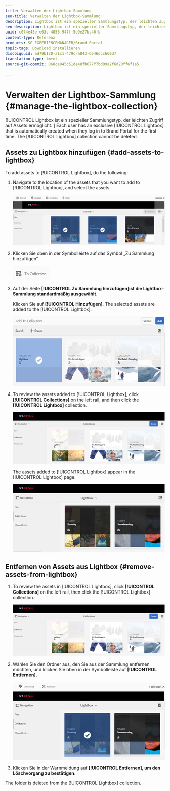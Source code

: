```yaml
---
title: Verwalten der Lightbox-Sammlung
seo-title: Verwalten der Lightbox-Sammlung
description: Lightbox ist ein spezieller Sammlungstyp, der leichten Zugriff auf Assets ermöglicht. Jeder Benutzer verfügt über eine exklusive Lightbox, die automatisch erstellt wird, wenn er sich erstmals bei Brand Portal anmeldet. Die Lightbox-Sammlung kann nicht gelöscht werden.
seo-description: Lightbox ist ein spezieller Sammlungstyp, der leichten Zugriff auf Assets ermöglicht. Jeder Benutzer verfügt über eine exklusive Lightbox, die automatisch erstellt wird, wenn er sich erstmals bei Brand Portal anmeldet. Die Lightbox-Sammlung kann nicht gelöscht werden.
uuid: c074e45e-e63c-4856-947f-5e9e27bc46fb
content-type: Referenz
products: SG_EXPERIENCEMANAGER/Brand_Portal
topic-tags: Download installieren
discoiquuid: ed79b120-a1c1-479c-a843-6546dcc660d7
translation-type: tm+mt
source-git-commit: 068ce845c51de48fb677f7bd09a2f6d20ff6f1a5

---
```



# Verwalten der Lightbox-Sammlung {#manage-the-lightbox-collection}

[!UICONTROL Lightbox ist ein spezieller Sammlungstyp, der leichten Zugriff auf Assets ermöglicht. ] Each user has an exclusive [!UICONTROL Lightbox] that is automatically created when they log in to Brand Portal for the first time. The [!UICONTROL Lightbox] collection cannot be deleted.

## Assets zu Lightbox hinzufügen {#add-assets-to-lightbox}

To add assets to [!UICONTROL Lightbox], do the following:

1. Navigate to the location of the assets that you want to add to [!UICONTROL Lightbox], and select the assets.

   ![](assets/link_sharing_assetselection.png)

2. Klicken Sie oben in der Symbolleiste auf das Symbol „Zu Sammlung hinzufügen“.

   ![](assets/add_to_collection.png)

3. Auf der Seite **[!UICONTROL Zu Sammlung hinzufügen]ist die Lightbox-Sammlung standardmäßig ausgewählt.**

   Klicken Sie auf **[!UICONTROL Hinzufügen]**. The selected assets are added to the [!UICONTROL Lightbox].

   ![](assets/add_to_collectionlightbox.png)

4. To review the assets added to [!UICONTROL Lightbox], click **[!UICONTROL Collections]** on the left rail, and then click the **[!UICONTROL Lightbox]** collection.

   ![](assets/collections_lightbox.png)

   The assets added to [!UICONTROL Lightbox] appear in the [!UICONTROL Lightbox] page.

   ![](assets/added_to_collectionlightbox.png)

## Entfernen von Assets aus Lightbox {#remove-assets-from-lightbox}

1. To review the assets in [!UICONTROL Lightbox], click **[!UICONTROL Collections]** on the left rail, then click the [!UICONTROL Lightbox] collection.

   ![](assets/collections_lightbox-1.png)

2. Wählen Sie den Ordner aus, den Sie aus der Sammlung entfernen möchten, und klicken Sie oben in der Symbolleiste auf **[!UICONTROL Entfernen].**

   ![](assets/collections_lightboxdelete.png)

3. Klicken Sie in der Warnmeldung auf **[!UICONTROL Entfernen], um den Löschvorgang zu bestätigen.**

The folder is deleted from the [!UICONTROL Lightbox] collection.
